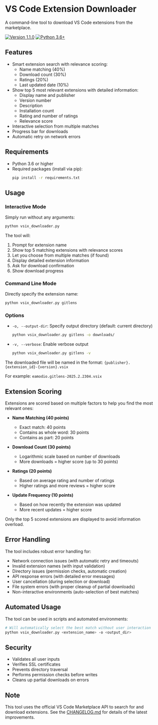 # VS Code Extension Downloader

A command-line tool to download VS Code extensions from the marketplace.

[![Version 1.1.0](https://img.shields.io/badge/version-1.1.0-blue.svg)](https://github.com/kamusis/vsix-downloader)
[![Python 3.6+](https://img.shields.io/badge/python-3.6+-green.svg)](https://www.python.org/downloads/)

## Features

- Smart extension search with relevance scoring:
  - Name matching (40%)
  - Download count (30%)
  - Ratings (20%)
  - Last updated date (10%)
- Show top 5 most relevant extensions with detailed information:
  - Display name and publisher
  - Version number
  - Description
  - Installation count
  - Rating and number of ratings
  - Relevance score
- Interactive selection from multiple matches
- Progress bar for downloads
- Automatic retry on network errors

## Requirements

- Python 3.6 or higher
- Required packages (install via pip):
  ```bash
  pip install -r requirements.txt
  ```

## Usage

### Interactive Mode
Simply run without any arguments:
```bash
python vsix_downloader.py
```
The tool will:
1. Prompt for extension name
2. Show top 5 matching extensions with relevance scores
3. Let you choose from multiple matches (if found)
4. Display detailed extension information
5. Ask for download confirmation
6. Show download progress

### Command Line Mode
Directly specify the extension name:
```bash
python vsix_downloader.py gitlens
```

### Options

- `-o, --output-dir`: Specify output directory (default: current directory)
  ```bash
  python vsix_downloader.py gitlens -o downloads/
  ```

- `-v, --verbose`: Enable verbose output
  ```bash
  python vsix_downloader.py gitlens -v
  ```

The downloaded file will be named in the format:
`{publisher}.{extension_id}-{version}.vsix`

For example:
`eamodio.gitlens-2025.2.2304.vsix`

## Extension Scoring

Extensions are scored based on multiple factors to help you find the most relevant ones:

- **Name Matching (40 points)**
  - Exact match: 40 points
  - Contains as whole word: 30 points
  - Contains as part: 20 points

- **Download Count (30 points)**
  - Logarithmic scale based on number of downloads
  - More downloads = higher score (up to 30 points)

- **Ratings (20 points)**
  - Based on average rating and number of ratings
  - Higher ratings and more reviews = higher score

- **Update Frequency (10 points)**
  - Based on how recently the extension was updated
  - More recent updates = higher score

Only the top 5 scored extensions are displayed to avoid information overload.

## Error Handling

The tool includes robust error handling for:
- Network connection issues (with automatic retry and timeouts)
- Invalid extension names (with input validation)
- Directory issues (permission checks, automatic creation)
- API response errors (with detailed error messages)
- User cancellation (during selection or download)
- File system errors (with proper cleanup of partial downloads)
- Non-interactive environments (auto-selection of best matches)

## Automated Usage

The tool can be used in scripts and automated environments:
```bash
# Will automatically select the best match without user interaction
python vsix_downloader.py <extension_name> -o <output_dir>
```

## Security

- Validates all user inputs
- Verifies SSL certificates
- Prevents directory traversal
- Performs permission checks before writes
- Cleans up partial downloads on errors

## Note

This tool uses the official VS Code Marketplace API to search for and download extensions. 
See the [CHANGELOG.md](CHANGELOG.md) for details of the latest improvements.
